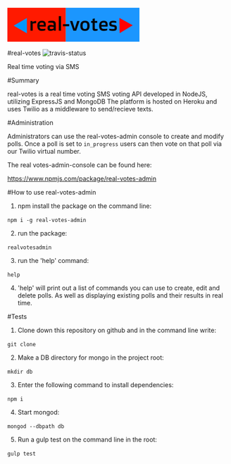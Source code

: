 ![real-votes](./resources/realVotesLogo.png)

#real-votes
![travis-status](https://travis-ci.org/real-votes/real-votes.svg)

Real time voting via SMS


#Summary

real-votes is a real time voting SMS voting API developed in NodeJS, utilizing ExpressJS and MongoDB The platform is hosted on Heroku and uses Twilio as a middleware to send/recieve texts.


#Administration

Administrators can use the real-votes-admin console to create and modify polls. Once a poll is set to `in_progress` users can then vote on that poll via our Twilio virtual number.


The real votes-admin-console can be found here:

https://www.npmjs.com/package/real-votes-admin

#How to use real-votes-admin

1. npm install the package on the command line:

  `npm i -g real-votes-admin`

2. run the package:

  `realvotesadmin`

3. run the 'help' command:

  `help`

4. 'help' will print out a list of commands you can use to create, edit and delete polls. As well as displaying existing polls and their results in real time.




#Tests

1. Clone down this repository on github and in the command line write:

  `git clone`

2. Make a DB directory for mongo in the project root:

  `mkdir db`

3. Enter the following command to install dependencies:

  `npm i`

4. Start mongod:

  `mongod --dbpath db`

5. Run a gulp test on the command line in the root:

  `gulp test`
